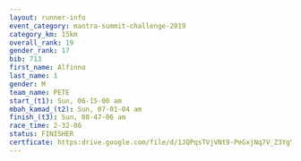 ```yaml
---
layout: runner-info 
event_category: mantra-summit-challenge-2019 
category_km: 15km 
overall_rank: 19
gender_rank: 17
bib: 713
first_name: Alfinno
last_name: 1
gender: M
team_name: PETE
start_(t1): Sun, 06-15-00 am
mbah_kamad_(t2): Sun, 07-01-04 am
finish_(t3): Sun, 08-47-06 am
race_time: 2-32-06
status: FINISHER
certficate: https:drive.google.com/file/d/1JQPqsTVjVNt9-PeGxjNq7V_Z3YgYCr2L/view?usp=sharing
---
```


